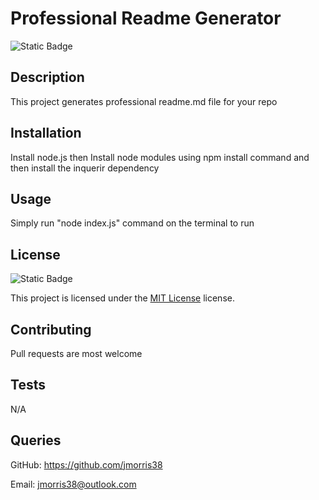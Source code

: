
 # Professional Readme Generator

 ![Static Badge](https://img.shields.io/badge/MIT-License-blue)

 ## Description

 This project generates professional readme.md file for your repo

 ## Installation

 Install node.js then Install node modules using npm install command and then install the inquerir dependency

 ## Usage

 Simply run "node index.js" command on the terminal to run 

 ## License

 ![Static Badge](https://img.shields.io/badge/MIT-License-blue)

 This project is licensed under the [MIT License](https://choosealicense.com/licenses/mit/) license.

 ## Contributing

 Pull requests are most welcome

 ## Tests

 N/A

 ## Queries

 GitHub: https://github.com/jmorris38

 Email: jmorris38@outlook.com